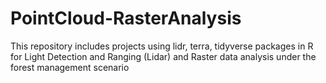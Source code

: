 # PointCloud-RasterAnalysis
This repository includes projects using lidr, terra, tidyverse packages in R for Light Detection and Ranging (Lidar) and Raster data analysis under the forest management scenario
